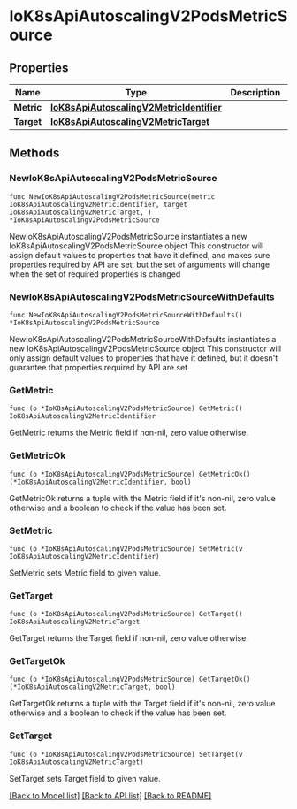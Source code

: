 # IoK8sApiAutoscalingV2PodsMetricSource

## Properties

Name | Type | Description | Notes
------------ | ------------- | ------------- | -------------
**Metric** | [**IoK8sApiAutoscalingV2MetricIdentifier**](IoK8sApiAutoscalingV2MetricIdentifier.md) |  | 
**Target** | [**IoK8sApiAutoscalingV2MetricTarget**](IoK8sApiAutoscalingV2MetricTarget.md) |  | 

## Methods

### NewIoK8sApiAutoscalingV2PodsMetricSource

`func NewIoK8sApiAutoscalingV2PodsMetricSource(metric IoK8sApiAutoscalingV2MetricIdentifier, target IoK8sApiAutoscalingV2MetricTarget, ) *IoK8sApiAutoscalingV2PodsMetricSource`

NewIoK8sApiAutoscalingV2PodsMetricSource instantiates a new IoK8sApiAutoscalingV2PodsMetricSource object
This constructor will assign default values to properties that have it defined,
and makes sure properties required by API are set, but the set of arguments
will change when the set of required properties is changed

### NewIoK8sApiAutoscalingV2PodsMetricSourceWithDefaults

`func NewIoK8sApiAutoscalingV2PodsMetricSourceWithDefaults() *IoK8sApiAutoscalingV2PodsMetricSource`

NewIoK8sApiAutoscalingV2PodsMetricSourceWithDefaults instantiates a new IoK8sApiAutoscalingV2PodsMetricSource object
This constructor will only assign default values to properties that have it defined,
but it doesn't guarantee that properties required by API are set

### GetMetric

`func (o *IoK8sApiAutoscalingV2PodsMetricSource) GetMetric() IoK8sApiAutoscalingV2MetricIdentifier`

GetMetric returns the Metric field if non-nil, zero value otherwise.

### GetMetricOk

`func (o *IoK8sApiAutoscalingV2PodsMetricSource) GetMetricOk() (*IoK8sApiAutoscalingV2MetricIdentifier, bool)`

GetMetricOk returns a tuple with the Metric field if it's non-nil, zero value otherwise
and a boolean to check if the value has been set.

### SetMetric

`func (o *IoK8sApiAutoscalingV2PodsMetricSource) SetMetric(v IoK8sApiAutoscalingV2MetricIdentifier)`

SetMetric sets Metric field to given value.


### GetTarget

`func (o *IoK8sApiAutoscalingV2PodsMetricSource) GetTarget() IoK8sApiAutoscalingV2MetricTarget`

GetTarget returns the Target field if non-nil, zero value otherwise.

### GetTargetOk

`func (o *IoK8sApiAutoscalingV2PodsMetricSource) GetTargetOk() (*IoK8sApiAutoscalingV2MetricTarget, bool)`

GetTargetOk returns a tuple with the Target field if it's non-nil, zero value otherwise
and a boolean to check if the value has been set.

### SetTarget

`func (o *IoK8sApiAutoscalingV2PodsMetricSource) SetTarget(v IoK8sApiAutoscalingV2MetricTarget)`

SetTarget sets Target field to given value.



[[Back to Model list]](../README.md#documentation-for-models) [[Back to API list]](../README.md#documentation-for-api-endpoints) [[Back to README]](../README.md)


